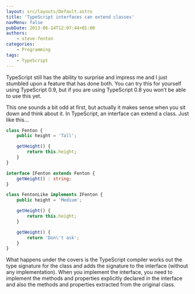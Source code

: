 ```yaml
---
layout: src/layouts/Default.astro
title: 'TypeScript interfaces can extend classes'
navMenu: false
pubDate: 2013-06-14T12:07:44+01:00
authors:
    - steve-fenton
categories:
    - Programming
tags:
    - TypeScript
---
```


TypeScript still has the ability to surprise and impress me and I just stumbled upon a feature that has done both. You can try this for yourself using TypeScript 0.9, but if you are using TypeScript 0.8 you won’t be able to use this yet.

This one sounds a bit odd at first, but actually it makes sense when you sit down and think about it. In TypeScript, an interface can extend a class. Just like this…

```typescript
class Fenton {
    public height = 'Tall';

    getHeight() {
        return this.height;
    }
}

interface IFenton extends Fenton {
    getWeight() : string;
}

class FentonLike implements IFenton {
    public height = 'Medium';

    getHeight() {
        return this.height;
    }

    getWeight() {
        return 'Don\'t ask';
    }
}
```

What happens under the covers is the TypeScript compiler works out the type signature for the class and adds the signature to the interface (without any implementation). When you implement the interface, you need to implement the methods and properties explicitly declared in the interface and also the methods and properties extracted from the original class.